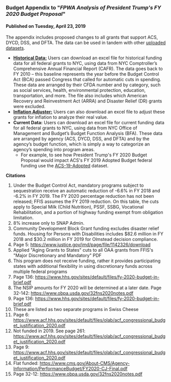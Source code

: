 ### Budget Appendix to "*FPWA Analysis of President Trump's FY 2020 Budget Proposal*"
#### Published on Tuesday, April 23, 2019

The appendix includes proposed changes to all grants that support ACS, DYCD, DSS, and DFTA. The data can be used in tandem with other [uploaded datasets](https://github.com/derek-l-thomas). 

* **[Historical Data:](https://github.com/derek-l-thomas/All-Federal-Grants-10to18-CAFR-)** Users can download an excel  file for historical funding data for all federal grants to NYC, using data from NYC Comptroller’s Comprehensive Annual Financial Report (CAFR). The data goes back to FY 2010 – this baseline represents the year before the Budget Control Act (BCA) passed Congress that called for automatic cuts in spending.  These data are arranged by their CFDA number  and by category, such as social services, health, environmental protection, education, transportation, and more. The file also includes which American Recovery and Reinvestment Act (ARRA) and Disaster Relief (DR) grants were excluded.
* **[Inflation Adjuster:](https://github.com/derek-l-thomas/InflationAdjuster)** Users can also download an excel file  to adjust these grants for inflation to analyze their real value.
* **Current Data:** Users can download an excel file for current funding data for all federal grants to NYC, using data from NYC Office of Management and Budget’s Budget Function Analysis (BFA). These data are arranged by agency (ACS, DYCD, DSS, and DFTA) and by the agency’s budget function, which is simply a way to categorize an agency’s spending into program areas.
  * For example, to see how President Trump's FY 2020 Budget Proposal would impact ACS's FY 2019 Adopted Budget federal funding use the [ACS-19-Adopted](https://github.com/derek-l-thomas/ACS-19-Adopted) dataset.

**Citations**

1. Under the Budget Control Act, mandatory programs subject to sequestration receive an automatic reduction of -6.6% in FY 2018 and -6.2% in FY 2019. The FY 2020 percentage reduction has not been released; FFIS assumes the FY 2019 reduction. On this table, the cuts apply to Special Milk (Child Nutrition), PSSF, SSBG, Vocational Rehabilitation, and a portion of highway funding exempt from obligation limitation.
1. 8% increase only to SNAP Admin.
1. Community Development Block Grant funding excludes disaster relief funds. Housing for Persons with Disabilities includes $82.6 million in FY 2018 and $30.2 million in FY 2019 for Olmstead decision compliance.
1. Page 5: https://www.justice.gov/jmd/page/file/1142326/download
1. Applied "Aging Grants to States" cuts to all OAA grants from FFIS's "Major Discretionary and Mandatory" PDF
1. This program does not receive funding, rather it provides participating states with additional flexibility in using discretionary funds across multiple federal programs
1. Page 136: https://www.hhs.gov/sites/default/files/fy-2020-budget-in-brief.pdf
1. The NSIP amounts for FY 2020 will be determined at a later date. Page 32-142: https://www.obpa.usda.gov/32fns2020notes.pdf
1. Page 136: https://www.hhs.gov/sites/default/files/fy-2020-budget-in-brief.pdf
1. These are listed as two separate programs in Swiss Cheese
1. Page 6: https://www.acf.hhs.gov/sites/default/files/olab/acf_congressional_budget_justification_2020.pdf
1. Not funded in 2019. See page 261: https://www.acf.hhs.gov/sites/default/files/olab/acf_congressional_budget_justification_2020.pdf
1. Page 9: https://www.acf.hhs.gov/sites/default/files/olab/acf_congressional_budget_justification_2020.pdf
1. Flat funded: https://www.cms.gov/About-CMS/Agency-Information/PerformanceBudget/FY2020-CJ-Final.pdf
1. Page 32-12: https://www.obpa.usda.gov/32fns2020notes.pdf 

